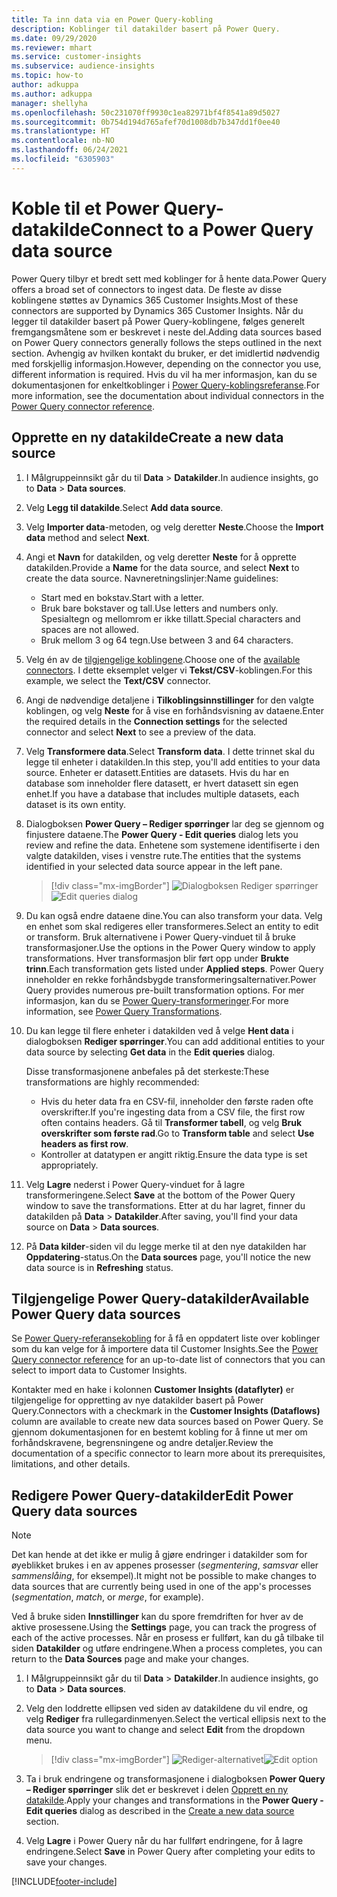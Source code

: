 ```yaml
---
title: Ta inn data via en Power Query-kobling
description: Koblinger til datakilder basert på Power Query.
ms.date: 09/29/2020
ms.reviewer: mhart
ms.service: customer-insights
ms.subservice: audience-insights
ms.topic: how-to
author: adkuppa
ms.author: adkuppa
manager: shellyha
ms.openlocfilehash: 50c231070ff9930c1ea82971bf4f8541a89d5027
ms.sourcegitcommit: 0b754d194d765afef70d1008db7b347dd1f0ee40
ms.translationtype: HT
ms.contentlocale: nb-NO
ms.lasthandoff: 06/24/2021
ms.locfileid: "6305903"
---
```

# <a name="connect-to-a-power-query-data-source"></a><span data-ttu-id="4482c-103">Koble til et Power Query-datakilde</span><span class="sxs-lookup"><span data-stu-id="4482c-103">Connect to a Power Query data source</span></span>

<span data-ttu-id="4482c-104">Power Query tilbyr et bredt sett med koblinger for å hente data.</span><span class="sxs-lookup"><span data-stu-id="4482c-104">Power Query offers a broad set of connectors to ingest data.</span></span> <span data-ttu-id="4482c-105">De fleste av disse koblingene støttes av Dynamics 365 Customer Insights.</span><span class="sxs-lookup"><span data-stu-id="4482c-105">Most of these connectors are supported by Dynamics 365 Customer Insights.</span></span> <span data-ttu-id="4482c-106">Når du legger til datakilder basert på Power Query-koblingene, følges generelt fremgangsmåtene som er beskrevet i neste del.</span><span class="sxs-lookup"><span data-stu-id="4482c-106">Adding data sources based on Power Query connectors generally follows the steps outlined in the next section.</span></span> <span data-ttu-id="4482c-107">Avhengig av hvilken kontakt du bruker, er det imidlertid nødvendig med forskjellig informasjon.</span><span class="sxs-lookup"><span data-stu-id="4482c-107">However, depending on the connector you use, different information is required.</span></span> <span data-ttu-id="4482c-108">Hvis du vil ha mer informasjon, kan du se dokumentasjonen for enkeltkoblinger i [Power Query-koblingsreferanse](/power-query/connectors/).</span><span class="sxs-lookup"><span data-stu-id="4482c-108">For more information, see the documentation about individual connectors in the [Power Query connector reference](/power-query/connectors/).</span></span>

## <a name="create-a-new-data-source"></a><span data-ttu-id="4482c-109">Opprette en ny datakilde</span><span class="sxs-lookup"><span data-stu-id="4482c-109">Create a new data source</span></span>

1. <span data-ttu-id="4482c-110">I Målgruppeinnsikt går du til **Data** > **Datakilder**.</span><span class="sxs-lookup"><span data-stu-id="4482c-110">In audience insights, go to **Data** > **Data sources**.</span></span>

1. <span data-ttu-id="4482c-111">Velg **Legg til datakilde**.</span><span class="sxs-lookup"><span data-stu-id="4482c-111">Select **Add data source**.</span></span>

1. <span data-ttu-id="4482c-112">Velg **Importer data**-metoden, og velg deretter **Neste**.</span><span class="sxs-lookup"><span data-stu-id="4482c-112">Choose the **Import data** method and select **Next**.</span></span>

1. <span data-ttu-id="4482c-113">Angi et **Navn** for datakilden, og velg deretter **Neste** for å opprette datakilden.</span><span class="sxs-lookup"><span data-stu-id="4482c-113">Provide a **Name** for the data source, and select **Next** to create the data source.</span></span> <span data-ttu-id="4482c-114">Navneretningslinjer:</span><span class="sxs-lookup"><span data-stu-id="4482c-114">Name guidelines:</span></span> 
   - <span data-ttu-id="4482c-115">Start med en bokstav.</span><span class="sxs-lookup"><span data-stu-id="4482c-115">Start with a letter.</span></span>
   - <span data-ttu-id="4482c-116">Bruk bare bokstaver og tall.</span><span class="sxs-lookup"><span data-stu-id="4482c-116">Use letters and numbers only.</span></span> <span data-ttu-id="4482c-117">Spesialtegn og mellomrom er ikke tillatt.</span><span class="sxs-lookup"><span data-stu-id="4482c-117">Special characters and spaces are not allowed.</span></span>
   - <span data-ttu-id="4482c-118">Bruk mellom 3 og 64 tegn.</span><span class="sxs-lookup"><span data-stu-id="4482c-118">Use between 3 and 64 characters.</span></span>

1. <span data-ttu-id="4482c-119">Velg én av de [tilgjengelige koblingene](#available-power-query-data-sources).</span><span class="sxs-lookup"><span data-stu-id="4482c-119">Choose one of the [available connectors](#available-power-query-data-sources).</span></span> <span data-ttu-id="4482c-120">I dette eksemplet velger vi **Tekst/CSV**-koblingen.</span><span class="sxs-lookup"><span data-stu-id="4482c-120">For this example, we select the **Text/CSV** connector.</span></span>

1. <span data-ttu-id="4482c-121">Angi de nødvendige detaljene i **Tilkoblingsinnstillinger** for den valgte koblingen, og velg **Neste** for å vise en forhåndsvisning av dataene.</span><span class="sxs-lookup"><span data-stu-id="4482c-121">Enter the required details in the **Connection settings** for the selected connector and select **Next** to see a preview of the data.</span></span>

1. <span data-ttu-id="4482c-122">Velg **Transformere data**.</span><span class="sxs-lookup"><span data-stu-id="4482c-122">Select **Transform data**.</span></span> <span data-ttu-id="4482c-123">I dette trinnet skal du legge til enheter i datakilden.</span><span class="sxs-lookup"><span data-stu-id="4482c-123">In this step, you'll add entities to your data source.</span></span> <span data-ttu-id="4482c-124">Enheter er datasett.</span><span class="sxs-lookup"><span data-stu-id="4482c-124">Entities are datasets.</span></span> <span data-ttu-id="4482c-125">Hvis du har en database som inneholder flere datasett, er hvert datasett sin egen enhet.</span><span class="sxs-lookup"><span data-stu-id="4482c-125">If you have a database that includes multiple datasets, each dataset is its own entity.</span></span>

1. <span data-ttu-id="4482c-126">Dialogboksen **Power Query – Rediger spørringer** lar deg se gjennom og finjustere dataene.</span><span class="sxs-lookup"><span data-stu-id="4482c-126">The **Power Query - Edit queries** dialog lets you review and refine the data.</span></span> <span data-ttu-id="4482c-127">Enhetene som systemene identifiserte i den valgte datakilden, vises i venstre rute.</span><span class="sxs-lookup"><span data-stu-id="4482c-127">The entities that the systems identified in your selected data source appear in the left pane.</span></span>

   > [!div class="mx-imgBorder"]
   > <span data-ttu-id="4482c-128">![Dialogboksen Rediger spørringer](media/data-manager-configure-edit-queries.png "Dialogboksen Rediger spørringer")</span><span class="sxs-lookup"><span data-stu-id="4482c-128">![Edit queries dialog](media/data-manager-configure-edit-queries.png "Edit queries dialog")</span></span>

1. <span data-ttu-id="4482c-129">Du kan også endre dataene dine.</span><span class="sxs-lookup"><span data-stu-id="4482c-129">You can also transform your data.</span></span> <span data-ttu-id="4482c-130">Velg en enhet som skal redigeres eller transformeres.</span><span class="sxs-lookup"><span data-stu-id="4482c-130">Select an entity to edit or transform.</span></span> <span data-ttu-id="4482c-131">Bruk alternativene i Power Query-vinduet til å bruke transformasjoner.</span><span class="sxs-lookup"><span data-stu-id="4482c-131">Use the options in the Power Query window to apply transformations.</span></span> <span data-ttu-id="4482c-132">Hver transformasjon blir ført opp under **Brukte trinn**.</span><span class="sxs-lookup"><span data-stu-id="4482c-132">Each transformation gets listed under **Applied steps**.</span></span> <span data-ttu-id="4482c-133">Power Query inneholder en rekke forhåndsbygde transformeringsalternativer.</span><span class="sxs-lookup"><span data-stu-id="4482c-133">Power Query provides numerous pre-built transformation options.</span></span> <span data-ttu-id="4482c-134">For mer informasjon, kan du se [Power Query-transformeringer](/power-query/power-query-what-is-power-query#transformations).</span><span class="sxs-lookup"><span data-stu-id="4482c-134">For more information, see [Power Query Transformations](/power-query/power-query-what-is-power-query#transformations).</span></span>

1. <span data-ttu-id="4482c-135">Du kan legge til flere enheter i datakilden ved å velge **Hent data** i dialogboksen **Rediger spørringer**.</span><span class="sxs-lookup"><span data-stu-id="4482c-135">You can add additional entities to your data source by selecting **Get data** in the **Edit queries** dialog.</span></span>

   <span data-ttu-id="4482c-136">Disse transformasjonene anbefales på det sterkeste:</span><span class="sxs-lookup"><span data-stu-id="4482c-136">These transformations are highly recommended:</span></span>

   - <span data-ttu-id="4482c-137">Hvis du heter data fra en CSV-fil, inneholder den første raden ofte overskrifter.</span><span class="sxs-lookup"><span data-stu-id="4482c-137">If you're ingesting data from a CSV file, the first row often contains headers.</span></span> <span data-ttu-id="4482c-138">Gå til **Transformer tabell**, og velg **Bruk overskrifter som første rad**.</span><span class="sxs-lookup"><span data-stu-id="4482c-138">Go to **Transform table** and select **Use headers as first row**.</span></span>
   - <span data-ttu-id="4482c-139">Kontroller at datatypen er angitt riktig.</span><span class="sxs-lookup"><span data-stu-id="4482c-139">Ensure the data type is set appropriately.</span></span>

1. <span data-ttu-id="4482c-140">Velg **Lagre** nederst i Power Query-vinduet for å lagre transformeringene.</span><span class="sxs-lookup"><span data-stu-id="4482c-140">Select **Save** at the bottom of the Power Query window to save the transformations.</span></span> <span data-ttu-id="4482c-141">Etter at du har lagret, finner du datakilden på **Data** > **Datakilder**.</span><span class="sxs-lookup"><span data-stu-id="4482c-141">After saving, you'll find your data source on **Data** > **Data sources**.</span></span>

1. <span data-ttu-id="4482c-142">På **Data kilder**-siden vil du legge merke til at den nye datakilden har **Oppdatering**-status.</span><span class="sxs-lookup"><span data-stu-id="4482c-142">On the **Data sources** page, you'll notice the new data source is in **Refreshing** status.</span></span>

## <a name="available-power-query-data-sources"></a><span data-ttu-id="4482c-143">Tilgjengelige Power Query-datakilder</span><span class="sxs-lookup"><span data-stu-id="4482c-143">Available Power Query data sources</span></span>

<span data-ttu-id="4482c-144">Se [Power Query-referansekobling](/power-query/connectors/) for å få en oppdatert liste over koblinger som du kan velge for å importere data til Customer Insights.</span><span class="sxs-lookup"><span data-stu-id="4482c-144">See the [Power Query connector reference](/power-query/connectors/) for an up-to-date list of connectors that you can select to import data to Customer Insights.</span></span> 

<span data-ttu-id="4482c-145">Kontakter med en hake i kolonnen **Customer Insights (dataflyter)** er tilgjengelige for oppretting av nye datakilder basert på Power Query.</span><span class="sxs-lookup"><span data-stu-id="4482c-145">Connectors with a checkmark in the **Customer Insights (Dataflows)** column are available to create new data sources based on Power Query.</span></span> <span data-ttu-id="4482c-146">Se gjennom dokumentasjonen for en bestemt kobling for å finne ut mer om forhåndskravene, begrensningene og andre detaljer.</span><span class="sxs-lookup"><span data-stu-id="4482c-146">Review the documentation of a specific connector to learn more about its prerequisites, limitations, and other details.</span></span>

## <a name="edit-power-query-data-sources"></a><span data-ttu-id="4482c-147">Redigere Power Query-datakilder</span><span class="sxs-lookup"><span data-stu-id="4482c-147">Edit Power Query data sources</span></span>

> [!NOTE]
> <span data-ttu-id="4482c-148">Det kan hende at det ikke er mulig å gjøre endringer i datakilder som for øyeblikket brukes i en av appenes prosesser (*segmentering*, *samsvar* eller *sammenslåing*, for eksempel).</span><span class="sxs-lookup"><span data-stu-id="4482c-148">It might not be possible to make changes to data sources that are currently being used in one of the app's processes (*segmentation*, *match*, or *merge*, for example).</span></span> 
>
> <span data-ttu-id="4482c-149">Ved å bruke siden **Innstillinger** kan du spore fremdriften for hver av de aktive prosessene.</span><span class="sxs-lookup"><span data-stu-id="4482c-149">Using the **Settings** page, you can track the progress of each of the active processes.</span></span> <span data-ttu-id="4482c-150">Når en prosess er fullført, kan du gå tilbake til siden **Datakilder** og utføre endringene.</span><span class="sxs-lookup"><span data-stu-id="4482c-150">When a process completes, you can return to the **Data Sources** page and make your changes.</span></span>

1. <span data-ttu-id="4482c-151">I Målgruppeinnsikt går du til **Data** > **Datakilder**.</span><span class="sxs-lookup"><span data-stu-id="4482c-151">In audience insights, go to **Data** > **Data sources**.</span></span>

2. <span data-ttu-id="4482c-152">Velg den loddrette ellipsen ved siden av datakildene du vil endre, og velg **Rediger** fra rullegardinmenyen.</span><span class="sxs-lookup"><span data-stu-id="4482c-152">Select the vertical ellipsis next to the data source you want to change and select **Edit** from the dropdown menu.</span></span>

   > [!div class="mx-imgBorder"]
   > <span data-ttu-id="4482c-153">![Rediger-alternativet](media/edit-option-data-sources.png "Rediger-alternativet")</span><span class="sxs-lookup"><span data-stu-id="4482c-153">![Edit option](media/edit-option-data-sources.png "Edit option")</span></span>

3. <span data-ttu-id="4482c-154">Ta i bruk endringene og transformasjonene i dialogboksen **Power Query – Rediger spørringer** slik det er beskrevet i delen [Opprett en ny datakilde](#create-a-new-data-source).</span><span class="sxs-lookup"><span data-stu-id="4482c-154">Apply your changes and transformations in the **Power Query - Edit queries** dialog as described in the [Create a new data source](#create-a-new-data-source) section.</span></span>

4. <span data-ttu-id="4482c-155">Velg **Lagre** i Power Query når du har fullført endringene, for å lagre endringene.</span><span class="sxs-lookup"><span data-stu-id="4482c-155">Select **Save** in Power Query after completing your edits to save your changes.</span></span>


[!INCLUDE[footer-include](../includes/footer-banner.md)]